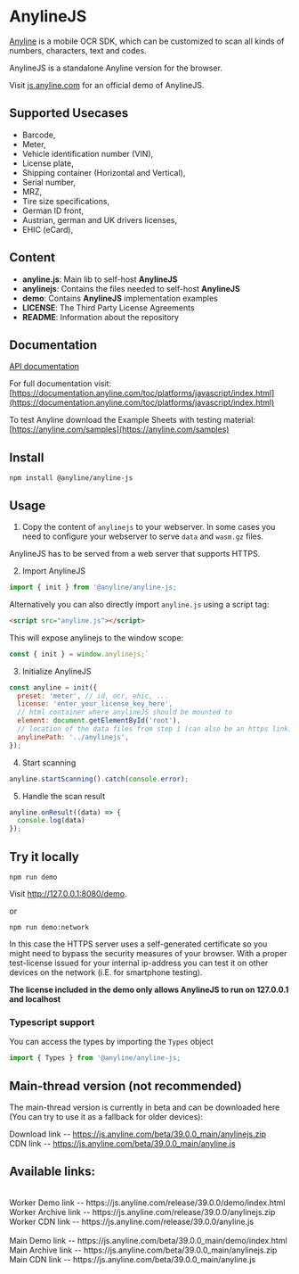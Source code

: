 # AnylineJS

[Anyline](https://www.anyline.com) is a mobile OCR SDK, which can be customized to scan all kinds of numbers, characters, text and codes.

AnylineJS is a standalone Anyline version for the browser.

Visit [js.anyline.com](https://js.anyline.com) for an official demo of AnylineJS.

## Supported Usecases

- Barcode,
- Meter,
- Vehicle identification number (VIN),
- License plate,
- Shipping container (Horizontal and Vertical),
- Serial number,
- MRZ,
- Tire size specifications,
- German ID front,
- Austrian, german and UK drivers licenses,
- EHIC (eCard),

## Content

- **anyline.js**: Main lib to self-host **AnylineJS**
- **anylinejs**: Contains the files needed to self-host **AnylineJS**
- **demo**: Contains **AnylineJS** implementation examples
- **LICENSE**: The Third Party License Agreements
- **README**: Information about the repository

## Documentation

[API documentation](https://js.anyline.com/release/38.0.2/docs/index.html)

For full documentation visit: [https://documentation.anyline.com/toc/platforms/javascript/index.html](https://documentation.anyline.com/toc/platforms/javascript/index.html)

To test Anyline download the Example Sheets with testing material: [https://anyline.com/samples](https://anyline.com/samples)

## Install

`npm install @anyline/anyline-js`

## Usage

1. Copy the content of `anylinejs` to your webserver. In some cases you need to configure your webserver to serve `data` and `wasm.gz` files.

AnylineJS has to be served from a web server that supports HTTPS.

2. Import AnylineJS

```JavaScript
import { init } from '@anyline/anyline-js;
```

Alternatively you can also directly import `anyline.js` using a script tag:

```HTML
<script src="anyline.js"></script>
```

This will expose anylinejs to the window scope:

```JavaScript
const { init } = window.anylinejs;`
```

3. Initialize AnylineJS

```JavaScript
const anyline = init({
  preset: 'meter', // id, ocr, ehic, ...
  license: 'enter_your_license_key_here',
  // html container where anylineJS should be mounted to
  element: document.getElementById('root'),
  // location of the data files from step 1 (can also be an https link)
  anylinePath: '../anylinejs',
});
```

4. Start scanning

```JavaScript
anyline.startScanning().catch(console.error);
```

5. Handle the scan result

```JavaScript
anyline.onResult((data) => {
  console.log(data)
});
```

## Try it locally

`npm run demo`

Visit http://127.0.0.1:8080/demo.

or

`npm run demo:network`

In this case the HTTPS server uses a self-generated certificate so you might need to bypass the security measures of your browser. With a proper test-license issued for your internal ip-address you can test it on other devices on the network (i.E. for smartphone testing).

**The license included in the demo only allows AnylineJS to run on 127.0.0.1 and localhost**

### Typescript support

You can access the types by importing the `Types` object

```JavaScript
import { Types } from '@anyline/anyline-js;
```

## Main-thread version (not recommended)

The main-thread version is currently in beta and can be downloaded here (You can try to use it as a fallback for older devices):

Download link -- https://js.anyline.com/beta/39.0.0_main/anylinejs.zip<br>
CDN link -- https://js.anyline.com/beta/39.0.0_main/anyline.js

## Available links:

<br>
Worker Demo link -- https://js.anyline.com/release/39.0.0/demo/index.html<br>
Worker Archive link -- https://js.anyline.com/release/39.0.0/anylinejs.zip<br>
Worker CDN link -- https://js.anyline.com/release/39.0.0/anyline.js<br>
<br>
Main Demo link -- https://js.anyline.com/beta/39.0.0_main/demo/index.html<br>
Main Archive link -- https://js.anyline.com/beta/39.0.0_main/anylinejs.zip<br>
Main CDN link -- https://js.anyline.com/beta/39.0.0_main/anyline.js<br>
